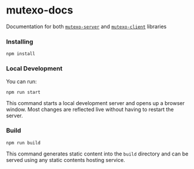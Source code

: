 # mutexo-docs

Documentation for both [`mutexo-server`](https://github.com/HarmonicLabs/mutexo-server) and [`mutexo-client`](https://github.com/HarmonicLabs/mutexo-client) libraries

### Installing
```
npm install
```

### Local Development

You can run:

```
npm run start
```

This command starts a local development server and opens up a browser window. Most changes are reflected live without having to restart the server.

### Build

```
npm run build
```

This command generates static content into the `build` directory and can be served using any static contents hosting service.